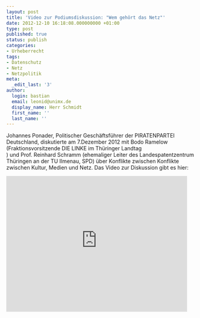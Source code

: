```yaml
---
layout: post
title: 'Video zur Podiumsdiskussion: "Wem gehört das Netz"'
date: 2012-12-10 16:18:08.000000000 +01:00
type: post
published: true
status: publish
categories:
- Urheberrecht
tags:
- Datenschutz
- Netz
- Netzpolitik
meta:
  _edit_last: '3'
author:
  login: bastian
  email: leonid@unimx.de
  display_name: Herr Schmidt
  first_name: ''
  last_name: ''
---
```

<p>Johannes Ponader, Politischer Geschäftsführer der PIRATENPARTEI Deutschland, diskutierte am 7.Dezember 2012 mit Bodo Ramelow (Fraktionsvorsitzende DIE LINKE im Thüringer Landtag<br />
 ) und Prof. Reinhard Schramm (ehemaliger Leiter des Landespatentzentrum Thüringen an der TU Ilmenau, SPD) über Konflikte zwischen Konflikte zwischen Kultur, Medien und Netz. Das Video zur Diskussion gibt es hier:</p>
<p><iframe width="480" height="360" src="https://www.youtube-nocookie.com/embed/qUQFuhHkquo?rel=0" frameborder="0" allowfullscreen></iframe></p>
